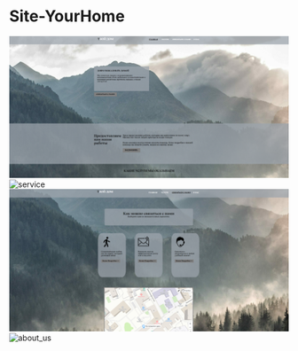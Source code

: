 # Site-YourHome

![main](https://github.com/BrokenError/Site-YourHome/blob/main/images/readme/main.PNG)
![service](https://github.com/BrokenError/Site-YourHome/blob/main/images/readme/blind_people.PNG)
![connect_with_us](https://github.com/BrokenError/Site-YourHome/blob/main/images/readme/connect_with_us.PNG)
![about_us](https://github.com/BrokenError/Site-YourHome/blob/main/images/readme/about_us.PNG)
